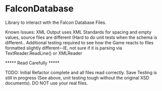 # FalconDatabase

Library to interact with the Falcon Database Files.

Known Issues: XML Output uses XML Standards for spacing and empty values, source files are different (Hard to do unit tests when the schema is different.. 
Additional testing required to see how the Game reacts to files formatted slightly different--IE, not sure if it is parsing via TextReader.ReadLine() or XMLReader

***** Read Carefully *****

TODO: Initial Refactor complete and all files read correctly. Save Testing is still in progress (See above, unit testing tough without the original XSD documents). DO NOT use your real files.
	
